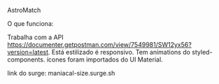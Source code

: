AstroMatch

O que funciona:

Trabalha com a API https://documenter.getpostman.com/view/7549981/SW12yx56?version=latest.
Está estilizado é responsivo.
Tem animations do styled-components.
ícones foram importados do UI Material.

link do surge: maniacal-size.surge.sh
